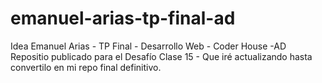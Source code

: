 # emanuel-arias-tp-final-ad
Idea Emanuel Arias - TP Final - Desarrollo Web - Coder House -AD
Repositio publicado para el Desafío Clase 15 - Que iré actualizando hasta convertilo en mi repo final definitivo.

